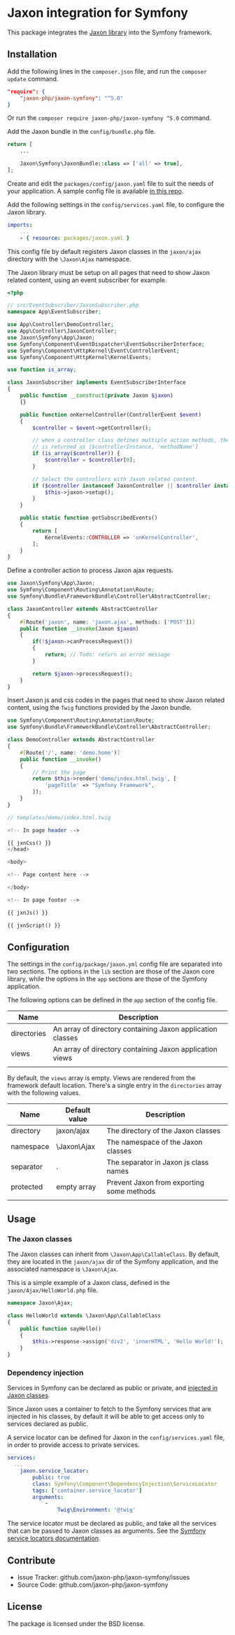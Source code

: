 Jaxon integration for Symfony
=============================

This package integrates the [Jaxon library](https://github.com/jaxon-php/jaxon-core) into the Symfony framework.

Installation
------------

Add the following lines in the `composer.json` file, and run the `composer update` command.

```json
"require": {
    "jaxon-php/jaxon-symfony": "^5.0"
}
```

Or run the `composer require jaxon-php/jaxon-symfony ^5.0` command.

Add the Jaxon bundle in the `config/bundle.php` file.

```php
return [
    ...

    Jaxon\Symfony\JaxonBundle::class => ['all' => true],
];
```

Create and edit the `packages/config/jaxon.yaml` file to suit the needs of your application.
A sample config file is available [in this repo](https://github.com/jaxon-php/jaxon-symfony/blob/master/config/jaxon.yaml).

Add the following settings in the `config/services.yaml` file, to configure the Jaxon library.

```yaml
imports:
    ...
    - { resource: packages/jaxon.yaml }
```

This config file by default registers Jaxon classes in the `jaxon/ajax` directory with the `\Jaxon\Ajax` namespace.

The Jaxon library must be setup on all pages that need to show Jaxon related content, using an event subscriber for example.

```php
<?php

// src/EventSubscriber/JaxonSubscriber.php
namespace App\EventSubscriber;

use App\Controller\DemoController;
use App\Controller\JaxonController;
use Jaxon\Symfony\App\Jaxon;
use Symfony\Component\EventDispatcher\EventSubscriberInterface;
use Symfony\Component\HttpKernel\Event\ControllerEvent;
use Symfony\Component\HttpKernel\KernelEvents;

use function is_array;

class JaxonSubscriber implements EventSubscriberInterface
{
    public function __construct(private Jaxon $jaxon)
    {}

    public function onKernelController(ControllerEvent $event)
    {
        $controller = $event->getController();

        // when a controller class defines multiple action methods, the controller
        // is returned as [$controllerInstance, 'methodName']
        if (is_array($controller)) {
            $controller = $controller[0];
        }

        // Select the controllers with Jaxon related content.
        if ($controller instanceof JaxonController || $controller instanceof DemoController) {
            $this->jaxon->setup();
        }
    }

    public static function getSubscribedEvents()
    {
        return [
            KernelEvents::CONTROLLER => 'onKernelController',
        ];
    }
}
```

Define a controller action to process Jaxon ajax requests.

```php
use Jaxon\Symfony\App\Jaxon;
use Symfony\Component\Routing\Annotation\Route;
use Symfony\Bundle\FrameworkBundle\Controller\AbstractController;

class JaxonController extends AbstractController
{
    #[Route('jaxon', name: 'jaxon.ajax', methods: ['POST'])]
    public function __invoke(Jaxon $jaxon)
    {
        if(!$jaxon->canProcessRequest())
        {
            return; // Todo: return an error message
        }

        return $jaxon->processRequest();
    }
}
```

Insert Jaxon js and css codes in the pages that need to show Jaxon related content, using the `Twig` functions provided by the Jaxon bundle.

```php
use Symfony\Component\Routing\Annotation\Route;
use Symfony\Bundle\FrameworkBundle\Controller\AbstractController;

class DemoController extends AbstractController
{
    #[Route('/', name: 'demo.home')]
    public function __invoke()
    {
        // Print the page
        return $this->render('demo/index.html.twig', [
            'pageTitle' => "Symfony Framework",
        ]);
    }
}
```

```php
// templates/demo/index.html.twig

<!-- In page header -->

{{ jxnCss() }}
</head>

<body>

<!-- Page content here -->

</body>

<!-- In page footer -->

{{ jxnJs() }}

{{ jxnScript() }}
```

Configuration
------------

The settings in the `config/package/jaxon.yml` config file are separated into two sections.
The options in the `lib` section are those of the Jaxon core library, while the options in the `app` sections are those of the Symfony application.

The following options can be defined in the `app` section of the config file.

| Name | Description |
|------|---------------|
| directories | An array of directory containing Jaxon application classes |
| views   | An array of directory containing Jaxon application views |
| | | |

By default, the `views` array is empty. Views are rendered from the framework default location.
There's a single entry in the `directories` array with the following values.

| Name | Default value | Description                               |
|------|---------------|-------------------------------------------|
| directory | jaxon/ajax    | The directory of the Jaxon classes        |
| namespace | \Jaxon\Ajax   | The namespace of the Jaxon classes        |
| separator | .             | The separator in Jaxon js class names     |
| protected | empty array   | Prevent Jaxon from exporting some methods |
| |               |                                           |

Usage
-----

### The Jaxon classes

The Jaxon classes can inherit from `\Jaxon\App\CallableClass`.
By default, they are located in the `jaxon/ajax` dir of the Symfony application, and the associated namespace is `\Jaxon\Ajax`.

This is a simple example of a Jaxon class, defined in the `jaxon/Ajax/HelloWorld.php` file.

```php
namespace Jaxon\Ajax;

class HelloWorld extends \Jaxon\App\CallableClass
{
    public function sayHello()
    {
        $this->response->assign('div2', 'innerHTML', 'Hello World!');
    }
}
```

### Dependency injection

Services in Symfony can be declared as public or private, and [injected in Jaxon classes](https://www.jaxon-php.org/docs/v3x/advanced/dependency-injection.html).

Since Jaxon uses a container to fetch to the Symfony services that are injected in his classes, by default it will be able to get access only to services declared as public.

A service locator can be defined for Jaxon in the `config/services.yaml` file, in order to provide access to private services.

```yaml
services:
  ...
    jaxon.service_locator:
        public: true
        class: Symfony\Component\DependencyInjection\ServiceLocator
        tags: ['container.service_locator']
        arguments:
            -
                Twig\Environment: '@twig'
```

The service locator must be declared as public, and take all the services that can be passed to Jaxon classes as arguments.
See the [Symfony service locators documentation](https://symfony.com/doc/4.4/service_container/service_subscribers_locators.html).

Contribute
----------

- Issue Tracker: github.com/jaxon-php/jaxon-symfony/issues
- Source Code: github.com/jaxon-php/jaxon-symfony

License
-------

The package is licensed under the BSD license.
